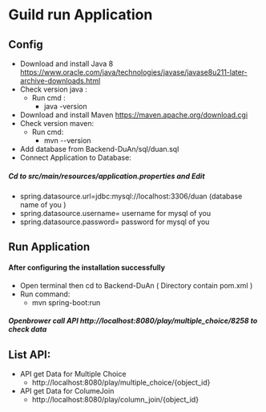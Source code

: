 # Guild run Application
## Config  
- Download and install Java 8 https://www.oracle.com/java/technologies/javase/javase8u211-later-archive-downloads.html
- Check version java : 
  - Run cmd : 
    - java -version
- Download and install Maven https://maven.apache.org/download.cgi
- Check version maven:
  - Run cmd: 
    - mvn --version
- Add database from Backend-DuAn/sql/duan.sql 
- Connect Application to Database:
##### Cd to src/main/resources/application.properties and Edit
  - spring.datasource.url=jdbc:mysql://localhost:3306/duan (database name of you )
  - spring.datasource.username= username for mysql of you 
  - spring.datasource.password= password for mysql of you
## Run Application   
  #### After configuring the installation successfully
- Open terminal then cd to Backend-DuAn ( Directory contain pom.xml )
- Run command:
  - mvn spring-boot:run
##### Openbrower call API http://localhost:8080/play/multiple_choice/8258 to check data
## List API:
- API get Data for Multiple Choice
  - http://localhost:8080/play/multiple_choice/{object_id}
- API get Data for ColumeJoin
  - http://localhost:8080/play/column_join/{object_id}
